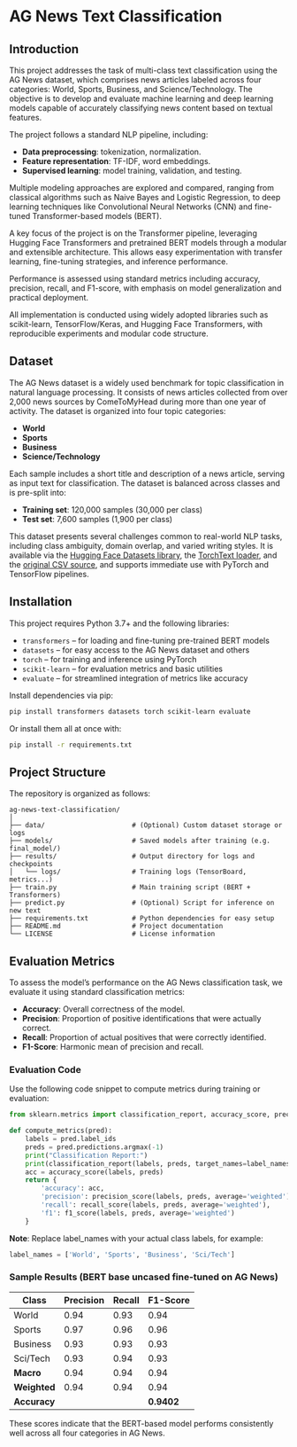 # AG News Text Classification

## Introduction

This project addresses the task of multi-class text classification using the AG News dataset, which comprises news articles labeled across four categories: World, Sports, Business, and Science/Technology. The objective is to develop and evaluate machine learning and deep learning models capable of accurately classifying news content based on textual features.

The project follows a standard NLP pipeline, including:
- **Data preprocessing**: tokenization, normalization.
- **Feature representation**: TF-IDF, word embeddings.
- **Supervised learning**: model training, validation, and testing.

Multiple modeling approaches are explored and compared, ranging from classical algorithms such as Naive Bayes and Logistic Regression, to deep learning techniques like Convolutional Neural Networks (CNN) and fine-tuned Transformer-based models (BERT).

A key focus of the project is on the Transformer pipeline, leveraging Hugging Face Transformers and pretrained BERT models through a modular and extensible architecture. This allows easy experimentation with transfer learning, fine-tuning strategies, and inference performance.

Performance is assessed using standard metrics including accuracy, precision, recall, and F1-score, with emphasis on model generalization and practical deployment.

All implementation is conducted using widely adopted libraries such as scikit-learn, TensorFlow/Keras, and Hugging Face Transformers, with reproducible experiments and modular code structure.

## Dataset

The AG News dataset is a widely used benchmark for topic classification in natural language processing. It consists of news articles collected from over 2,000 news sources by ComeToMyHead during more than one year of activity. The dataset is organized into four topic categories:

- **World**
- **Sports**
- **Business**
- **Science/Technology**

Each sample includes a short title and description of a news article, serving as input text for classification. The dataset is balanced across classes and is pre-split into:

- **Training set**: 120,000 samples (30,000 per class)
- **Test set**: 7,600 samples (1,900 per class)

This dataset presents several challenges common to real-world NLP tasks, including class ambiguity, domain overlap, and varied writing styles. It is available via the [Hugging Face Datasets library](https://huggingface.co/datasets/ag_news), the [TorchText loader](https://pytorch.org/text/stable/datasets.html#AG_NEWS), and the [original CSV source](http://www.di.unipi.it/~gulli/AG_corpus_of_news_articles.html), and supports immediate use with PyTorch and TensorFlow pipelines.

## Installation

This project requires Python 3.7+ and the following libraries:

- `transformers` – for loading and fine-tuning pre-trained BERT models  
- `datasets` – for easy access to the AG News dataset and others  
- `torch` – for training and inference using PyTorch  
- `scikit-learn` – for evaluation metrics and basic utilities  
- `evaluate` – for streamlined integration of metrics like accuracy

Install dependencies via pip:

```bash
pip install transformers datasets torch scikit-learn evaluate
```

Or install them all at once with:

```bash
pip install -r requirements.txt
```

## Project Structure

The repository is organized as follows:

```plaintext
ag-news-text-classification/
│
├── data/                      # (Optional) Custom dataset storage or logs
├── models/                    # Saved models after training (e.g. final_model/)
├── results/                   # Output directory for logs and checkpoints
│   └── logs/                  # Training logs (TensorBoard, metrics...)
├── train.py                   # Main training script (BERT + Transformers)
├── predict.py                 # (Optional) Script for inference on new text
├── requirements.txt           # Python dependencies for easy setup
├── README.md                  # Project documentation
└── LICENSE                    # License information
```

## Evaluation Metrics

To assess the model’s performance on the AG News classification task, we evaluate it using standard classification metrics:

- **Accuracy**: Overall correctness of the model.
- **Precision**: Proportion of positive identifications that were actually correct.
- **Recall**: Proportion of actual positives that were correctly identified.
- **F1-Score**: Harmonic mean of precision and recall.

### Evaluation Code

Use the following code snippet to compute metrics during training or evaluation:

```python
from sklearn.metrics import classification_report, accuracy_score, precision_score, recall_score, f1_score

def compute_metrics(pred):
    labels = pred.label_ids
    preds = pred.predictions.argmax(-1)
    print("Classification Report:")
    print(classification_report(labels, preds, target_names=label_names, digits=4))
    acc = accuracy_score(labels, preds)
    return {
        'accuracy': acc,
        'precision': precision_score(labels, preds, average='weighted'),
        'recall': recall_score(labels, preds, average='weighted'),
        'f1': f1_score(labels, preds, average='weighted')
    }
```

**Note**: Replace label_names with your actual class labels, for example:

```python
label_names = ['World', 'Sports', 'Business', 'Sci/Tech']
```

### Sample Results (BERT base uncased fine-tuned on AG News)

| Class        | Precision | Recall | F1-Score   |
| ------------ | --------- | ------ | ---------- |
| World        | 0.94      | 0.93   | 0.94       |
| Sports       | 0.97      | 0.96   | 0.96       |
| Business     | 0.93      | 0.93   | 0.93       |
| Sci/Tech     | 0.93      | 0.94   | 0.93       |
| **Macro**    | 0.94      | 0.94   | 0.94       |
| **Weighted** | 0.94      | 0.94   | 0.94       |
| **Accuracy** |           |        | **0.9402** |

These scores indicate that the BERT-based model performs consistently well across all four categories in AG News.

